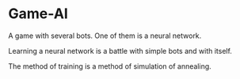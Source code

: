 # Game-AI
A game with several bots. One of them is a neural network.

Learning a neural network is a battle with simple bots and with itself.


The method of training is a method of simulation of annealing.
